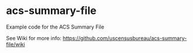 # acs-summary-file
 Example code for the ACS Summary File

See Wiki for more info:
https://github.com/uscensusbureau/acs-summary-file/wiki
